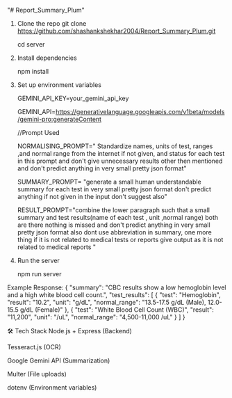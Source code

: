 "# Report_Summary_Plum"

1. Clone the repo
   git clone https://github.com/shashankshekhar2004/Report_Summary_Plum.git

   cd server

2. Install dependencies

   npm install

3. Set up environment variables

   GEMINI_API_KEY=your_gemini_api_key

   GEMINI_API=https://generativelanguage.googleapis.com/v1beta/models/gemini-pro:generateContent

   //Prompt Used

   NORMALISING_PROMPT=" Standardize names, units of test, ranges ,and normal range from the internet if not given, and status for each test in this prompt and don't give unnecessary results other then mentioned and don't predict anything in very small pretty json format"

   SUMMARY_PROMPT= "generate a small human understandable summary for each test in very small pretty json format don't predict anything if not given in the input don't suggest also"

   RESULT_PROMPT="combine the lower paragraph such that a small summary and test results(name of each test , unit ,normal range) both are there nothing is missed and don't predict anything in very small pretty json format also dont use abbreviation in summary,
   one more thing if it is not related to medical tests or reports give output as it is not related to medical reports "

4. Run the server

   npm run server

Example Response:
{ "summary": "CBC results show a low hemoglobin level and a high white blood cell count.", "test_results": [ { "test": "Hemoglobin", "result": "10.2", "unit": "g/dL", "normal_range": "13.5-17.5 g/dL (Male), 12.0-15.5 g/dL (Female)" }, { "test": "White Blood Cell Count (WBC)", "result": "11,200", "unit": "/uL", "normal_range": "4,500-11,000 /uL" } ] }

🛠 Tech Stack
Node.js + Express (Backend)

Tesseract.js (OCR)

Google Gemini API (Summarization)

Multer (File uploads)

dotenv (Environment variables)
